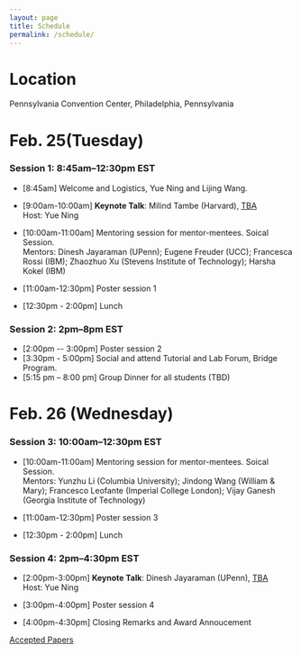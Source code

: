 ```yaml
---
layout: page
title: Schedule
permalink: /schedule/
---
```


# Location
Pennsylvania Convention Center, Philadelphia, Pennsylvania 

# Feb. 25(Tuesday)

### Session 1: 8:45am–12:30pm EST

- [8:45am] Welcome and Logistics, Yue Ning and Lijing Wang.
  
- [9:00am-10:00am] **Keynote Talk**: Milind Tambe (Harvard), [TBA](../speakers/) \
Host: Yue Ning

- [10:00am-11:00am] Mentoring session for mentor-mentees. Soical Session. \
  Mentors: Dinesh Jayaraman (UPenn);  Eugene Freuder (UCC); Francesca Rossi (IBM); Zhaozhuo Xu (Stevens Institute of Technology); Harsha Kokel (IBM)

- [11:00am-12:30pm]  Poster session 1
 
- [12:30pm - 2:00pm] Lunch  

### Session 2: 2pm–8pm EST

- [2:00pm -- 3:00pm] Poster session 2
- [3:30pm - 5:00pm] Social and attend Tutorial and Lab Forum, Bridge Program.
- [5:15 pm – 8:00 pm] Group Dinner for all students (TBD)



# Feb. 26 (Wednesday)

### Session 3: 10:00am–12:30pm EST

- [10:00am-11:00am] Mentoring session for mentor-mentees. Soical Session. \
  Mentors: Yunzhu Li (Columbia University); Jindong Wang (William & Mary); Francesco Leofante (Imperial College London); Vijay Ganesh (Georgia Institute of Technology)

- [11:00am-12:30pm]  Poster session 3

- [12:30pm - 2:00pm] Lunch 

### Session 4: 2pm–4:30pm EST

- [2:00pm-3:00pm] **Keynote Talk**:  Dinesh Jayaraman (UPenn), [TBA](../speakers/) \
Host: Yue Ning

- [3:00pm-4:00pm]  Poster session 4

- [4:00pm-4:30pm] Closing Remarks and Award Annoucement



[Accepted Papers](../papers)
